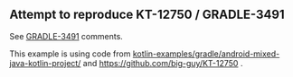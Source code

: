 ## Attempt to reproduce KT-12750 / GRADLE-3491

See [GRADLE-3491](https://issues.gradle.org/browse/GRADLE-3491) comments.

This example is using code from [kotlin-examples/gradle/android-mixed-java-kotlin-project/](https://github.com/JetBrains/kotlin-examples/tree/master/gradle/android-mixed-java-kotlin-project) and https://github.com/big-guy/KT-12750 .

